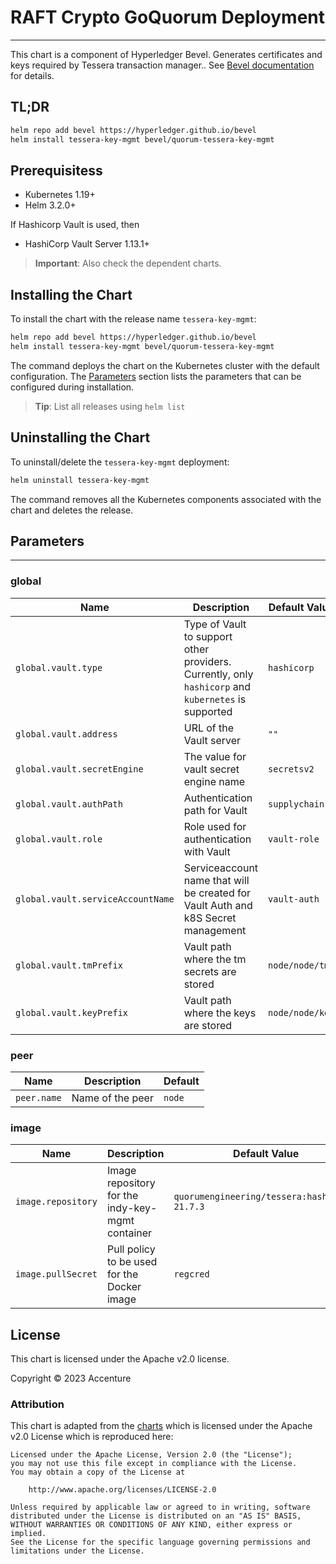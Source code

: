 [//]: # (##############################################################################################)
[//]: # (Copyright Accenture. All Rights Reserved.)
[//]: # (SPDX-License-Identifier: Apache-2.0)
[//]: # (##############################################################################################)

# RAFT Crypto GoQuorum Deployment

---
<!-- This [Helm chart](https://github.com/hyperledger/bevel/blob/develop/platforms/quorum/charts/quorum-tessera-key-mgmt) helps in generating Tessera crypto. -->

This chart is a component of Hyperledger Bevel. Generates certificates and keys required by Tessera transaction manager.. See [Bevel documentation](https://hyperledger-bevel.readthedocs.io/en/latest/) for details.

## TL;DR

```bash
helm repo add bevel https://hyperledger.github.io/bevel
helm install tessera-key-mgmt bevel/quorum-tessera-key-mgmt
```

## Prerequisitess

- Kubernetes 1.19+
- Helm 3.2.0+

If Hashicorp Vault is used, then
- HashiCorp Vault Server 1.13.1+

> **Important**: Also check the dependent charts.

## Installing the Chart

To install the chart with the release name `tessera-key-mgmt`:

```bash
helm repo add bevel https://hyperledger.github.io/bevel
helm install tessera-key-mgmt bevel/quorum-tessera-key-mgmt
```

The command deploys the chart on the Kubernetes cluster with the default configuration. The [Parameters](#parameters) section lists the parameters that can be configured during installation.

> **Tip**: List all releases using `helm list`

## Uninstalling the Chart

To uninstall/delete the `tessera-key-mgmt` deployment:

```bash
helm uninstall tessera-key-mgmt
```

The command removes all the Kubernetes components associated with the chart and deletes the release.

## Parameters
---

### global

| Name | Description | Default Value |
|-|-|-|
| `global.vault.type` | Type of Vault to support other providers. Currently, only `hashicorp` and `kubernetes` is supported | `hashicorp` |
| `global.vault.address` | URL of the Vault server | `""` |
| `global.vault.secretEngine` | The value for vault secret engine name | `secretsv2` |
| `global.vault.authPath` | Authentication path for Vault | `supplychain` |
| `global.vault.role` |  Role used for authentication with Vault | `vault-role` |
| `global.vault.serviceAccountName` | Serviceaccount name that will be created for Vault Auth and k8S Secret management | `vault-auth` |
| `global.vault.tmPrefix` | Vault path where the tm secrets are stored | `node/node/tm` |
| `global.vault.keyPrefix` | Vault path where the keys are stored | `node/node/key` |

### peer

| Name| Description | Default  |
|-|-|-|
| `peer.name` | Name of the peer | `node` |

### image

| Name | Description | Default Value |
|-|-|-|
| `image.repository` | Image repository for the indy-key-mgmt container | `quorumengineering/tessera:hashicorp-21.7.3` |
| `image.pullSecret` | Pull policy to be used for the Docker image | `regcred` |

## License

This chart is licensed under the Apache v2.0 license.

Copyright &copy; 2023 Accenture

### Attribution

This chart is adapted from the [charts](https://hyperledger.github.io/bevel/) which is licensed under the Apache v2.0 License which is reproduced here:

```
Licensed under the Apache License, Version 2.0 (the "License");
you may not use this file except in compliance with the License.
You may obtain a copy of the License at

    http://www.apache.org/licenses/LICENSE-2.0

Unless required by applicable law or agreed to in writing, software
distributed under the License is distributed on an "AS IS" BASIS,
WITHOUT WARRANTIES OR CONDITIONS OF ANY KIND, either express or implied.
See the License for the specific language governing permissions and
limitations under the License.
```
